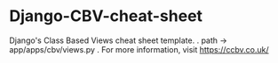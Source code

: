 # Django-CBV-cheat-sheet
Django's Class Based Views cheat sheet template.
.
path -> app/apps/cbv/views.py
.
For more information, visit https://ccbv.co.uk/
